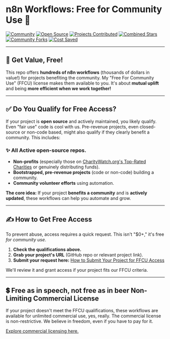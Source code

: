 # n8n Workflows: Free for Community Use 🤝

[![Community](https://img.shields.io/badge/Community-Driven-brightgreen)](https://shields.io)
[![Open Source](https://img.shields.io/badge/Open%20Source-Friendly-ff69b4)](https://shields.io)
[![Projects Contributed](https://img.shields.io/badge/Projects%20Contributed-X-blue)](https://shields.io)
[![Combined Stars](https://img.shields.io/badge/Combined%20Stars-Y-yellow)](https://shields.io)
[![Community Forks](https://img.shields.io/badge/Community%20Forks-Z-purple)](https://shields.io)
[![Cost Saved](https://img.shields.io/badge/Cost%20Saved-%24P-brightgreen)](https://shields.io)

---

## 🚀 Get Value, Free!

This repo offers **hundreds of n8n workflows** (thousands of dollars in value!) for projects benefiting the community. My "Free For Community Use" (FFCU) license makes them available to you. It's about **mutual uplift** and being **more efficient when we work together!**

---

## ✅ Do You Qualify for Free Access?

If your project is **open source** and actively maintained, you likely qualify. Even "fair use" code is cool with us. Pre-revenue projects, even closed-source or non-code based, might also qualify if they clearly benefit a community. This includes:

### ✨ **All Active open-source repos.**
* **Non-profits** (especially those on [CharityWatch.org's Top-Rated Charities](https://www.charitywatch.org/top-rated-charities) or genuinely distributing funds).
* **Bootstrapped, pre-revenue projects** (code or non-code) building a community.
* **Community volunteer efforts** using automation.

**The core idea:** If your project **benefits a community** and is **actively updated**, these workflows can help you automate and grow.

---

## ✍️ How to Get Free Access

To prevent abuse, access requires a quick request. This isn't "$0+," it's free *for community use*.

1.  **Check the qualifications above.**
2.  **Grab your project's URL** (GitHub repo or relevant project link).
3.  **Submit your request here:** [How to Submit Your Project for FFCU Access](https://github.com/Cfomodz/community-use/blob/main/projects.md)

We'll review it and grant access if your project fits our FFCU criteria.

---

## 💲 Free as in speech, not free as in beer Non-Limiting Commercial License

If your project doesn't meet the FFCU qualifications, these workflows are available for unlimited commercial use, yes, really. The commercial license is non-restrictive. We believe in freedom, even if you have to pay for it.

[Explore commercial licensing here.](https://n8n.io/creators/cfomodz/)
